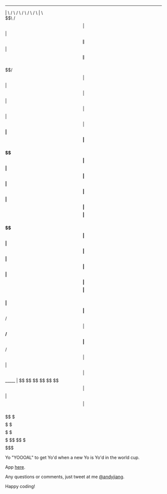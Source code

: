  __      __   ______    ______    ______    ______   __       
|  \    /  \ /      \  /      \  /      \  /      \ |  \      
 \$$\  /  $$|  $$$$$$\|  $$$$$$\|  $$$$$$\|  $$$$$$\| $$      
  \$$\/  $$ | $$  | $$| $$  | $$| $$  | $$| $$__| $$| $$      
   \$$  $$  | $$  | $$| $$  | $$| $$  | $$| $$    $$| $$      
    \$$$$   | $$  | $$| $$  | $$| $$  | $$| $$$$$$$$| $$      
    | $$    | $$__/ $$| $$__/ $$| $$__/ $$| $$  | $$| $$_____ 
    | $$     \$$    $$ \$$    $$ \$$    $$| $$  | $$| $$     \
     \$$      \$$$$$$   \$$$$$$   \$$$$$$  \$$   \$$ \$$$$$$$$


Yo "YOOOAL" to get Yo'd when a new Yo is Yo'd in the world cup.

App [here](http://yoooal.herokuapp.com).

Any questions or comments, just tweet at me [@andyjiang](http://www.twitter.com/andyjiang).

Happy coding!